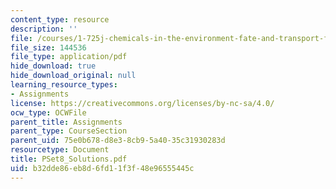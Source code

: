 ```yaml
---
content_type: resource
description: ''
file: /courses/1-725j-chemicals-in-the-environment-fate-and-transport-fall-2004/b32dde86eb8d6fd11f3f48e96555445c_PSet8_Solutions.pdf
file_size: 144536
file_type: application/pdf
hide_download: true
hide_download_original: null
learning_resource_types:
- Assignments
license: https://creativecommons.org/licenses/by-nc-sa/4.0/
ocw_type: OCWFile
parent_title: Assignments
parent_type: CourseSection
parent_uid: 75e0b678-d8e3-8cb9-5a40-35c31930283d
resourcetype: Document
title: PSet8_Solutions.pdf
uid: b32dde86-eb8d-6fd1-1f3f-48e96555445c
---
```

